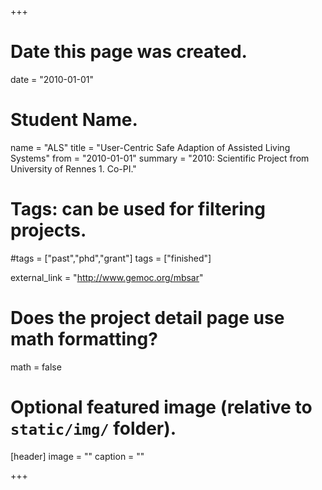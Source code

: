 +++
# Date this page was created.
date = "2010-01-01"

# Student Name.
name = "ALS"
title = "User-Centric Safe Adaption of Assisted Living Systems"
from = "2010-01-01"
summary = "2010: Scientific Project from University of Rennes 1. Co-PI."

# Tags: can be used for filtering projects.
#tags = ["past","phd","grant"]
tags = ["finished"]

external_link = "http://www.gemoc.org/mbsar"

# Does the project detail page use math formatting?
math = false

# Optional featured image (relative to `static/img/` folder).
[header]
image = ""
caption = ""

+++
